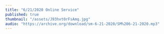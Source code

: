 ```yaml
---
title: "6/21/2020 Online Service"
published: true
thumbnail: "/assets/J93hxt0rFsAmq.jpg"
audio: "https://archive.org/download/sm-6-21-2020/SM%206-21-2020.mp3"
---
```

